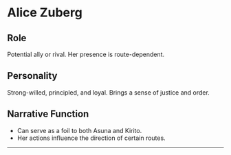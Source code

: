 # Alice Zuberg

## Role
Potential ally or rival. Her presence is route-dependent.

## Personality
Strong-willed, principled, and loyal. Brings a sense of justice and order.

## Narrative Function
- Can serve as a foil to both Asuna and Kirito.
- Her actions influence the direction of certain routes.

---

